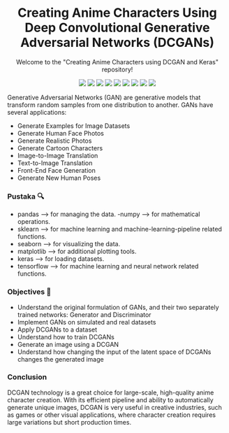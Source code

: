 <h1 align="center"> Creating Anime Characters Using Deep Convolutional Generative Adversarial Networks (DCGANs)</h1>
<p align="center"> Welcome to the "Creating Anime Characters using DCGAN and Keras" repository!</p>
</p>
<div align="center">
  
<img src="https://img.shields.io/badge/Python-3670A0?style=for-the-badge&logo=python&logoColor=ffdd54">
<img src="https://img.shields.io/badge/Google%20Colab-F9AB00?style=for-the-badge&logo=googlecolab&logoColor=white">
<img src="https://img.shields.io/badge/Pandas-150458?style=for-the-badge&logo=pandas&logoColor=white">
<img src="https://img.shields.io/badge/NumPy-013243?style=for-the-badge&logo=numpy&logoColor=white">
<img src="https://img.shields.io/badge/scikit--learn-F7931E?style=for-the-badge&logo=scikitlearn&logoColor=white">
<img src="https://img.shields.io/badge/Seaborn-3776AB?style=for-the-badge&logo=seaborn&logoColor=white">
<img src="https://img.shields.io/badge/Matplotlib-%23ffffff.svg?style=for-the-badge&logo=Matplotlib&logoColor=black">
<img src="https://img.shields.io/badge/Keras-D00000?style=for-the-badge&logo=keras&logoColor=white">
<img src="https://img.shields.io/badge/TensorFlow-FF6F00?style=for-the-badge&logo=tensorflow&logoColor=white">

</div>

 Generative Adversarial Networks (GAN) are generative models that transform random samples from one distribution to another. GANs have several applications:
- Generate Examples for Image Datasets
- Generate Human Face Photos
- Generate Realistic Photos
- Generate Cartoon Characters
- Image-to-Image Translation
- Text-to-Image Translation
- Front-End Face Generation
- Generate New Human Poses

### Pustaka 🔍
- pandas --> for managing the data.
-numpy --> for mathematical operations.
- sklearn --> for machine learning and machine-learning-pipeline related functions.
- seaborn --> for visualizing the data.
- matplotlib --> for additional plotting tools.
- keras --> for loading datasets.
- tensorflow --> for machine learning and neural network related functions.

### Objectives 🧐
- Understand the original formulation of GANs, and their two separately trained networks: Generator and Discriminator
- Implement GANs on simulated and real datasets
- Apply DCGANs to a dataset
- Understand how to train DCGANs
- Generate an image using a DCGAN
- Understand how changing the input of the latent space of DCGANs changes the generated image

### Conclusion
DCGAN technology is a great choice for large-scale, high-quality anime character creation. With its efficient pipeline and ability to automatically generate unique images, DCGAN is very useful in creative industries, such as games or other visual applications, where character creation requires large variations but short production times.
